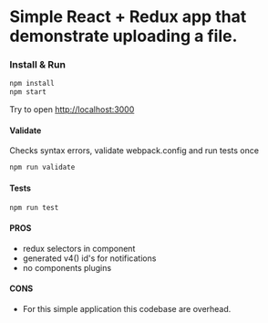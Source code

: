 Simple React + Redux app that demonstrate uploading a file.
====

### Install & Run
````bash
npm install
npm start
````
Try to open [http://localhost:3000](http://localhost:3000)

#### Validate
Checks syntax errors, validate webpack.config and run tests once

````bash
npm run validate
````

#### Tests
````bash
npm run test
````

#### PROS
+ redux selectors in component
+ generated v4() id's for notifications
+ no components plugins

#### CONS
+ For this simple application this codebase are overhead.

